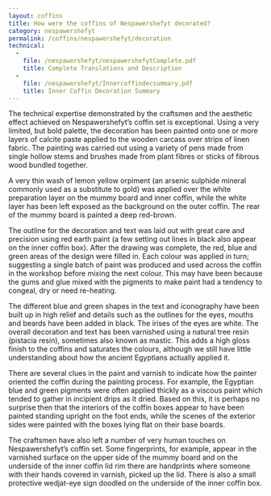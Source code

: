 ```yaml
---
layout: coffins
title: How were the coffins of Nespawershefyt decorated?
category: nespawershefyt
permalink: /coffins/nespawershefyt/decoration
technical:
  - 
    file: /nespawershefyt/nespawershefytComplete.pdf
    title: Complete Translations and Description
  -
    file: /nespawershefyt/Innercoffindecsummary.pdf
    title: Inner Coffin Decoration Summary
---
```



The technical expertise demonstrated by the craftsmen and the aesthetic effect achieved 
on Nespawershefyt’s coffin set is exceptional. Using a very limited, but bold palette, 
the decoration has been painted onto one or more layers of calcite paste applied to the 
wooden carcass over strips of linen fabric. The painting was carried out using a variety 
of pens made from single hollow stems and brushes made from plant fibres or sticks of 
fibrous wood bundled together.

A very thin wash of lemon yellow orpiment (an arsenic sulphide mineral commonly used as a 
substitute to gold) was applied over the white preparation layer on the mummy board and 
inner coffin, while the white layer has been left exposed as the background on the outer 
coffin. The rear of the mummy board is painted a deep red-brown.

The outline for the decoration and text was laid out with great care and precision using
 red earth paint (a few setting out lines in black also appear on the inner coffin box). 
 After the drawing was complete, the red, blue and green areas of the design were filled 
 in. Each colour was applied in turn; suggesting a single batch of paint was produced and
  used across the coffin in the workshop before mixing the next colour. This may have 
  been because the gums and glue mixed with the pigments to make paint had a tendency 
  to congeal, dry or need re-heating.

The different blue and green shapes in the text and iconography have been built up in high
 relief and details such as the outlines for the eyes, mouths and beards have been added
  in black. The irises of the eyes are white. The overall decoration and text has been varnished using a natural tree resin (pistacia resin), sometimes also known as mastic. This adds a high gloss finish to the coffins and saturates the colours, although we still have little understanding about how the ancient Egyptians actually applied it.

There are several clues in the paint and varnish to indicate how the painter oriented the coffin during the painting process. For example, the Egyptian blue and green pigments were often applied thickly as a viscous paint which tended to gather in incipient drips as it dried. Based on this, it is perhaps no surprise then that the interiors of the coffin boxes appear to have been painted standing upright on the foot ends, while the scenes of the exterior sides were painted with the boxes lying flat on their base boards.

The craftsmen have also left a number of very human touches on Nespawershefyt’s coffin set. Some fingerprints, for example, appear in the varnished surface on the upper side of the mummy board and on the underside of the inner coffin lid rim there are handprints where someone with their hands covered in varnish, picked up the lid. There is also a small protective wedjat-eye sign doodled on the underside of the inner coffin box.
